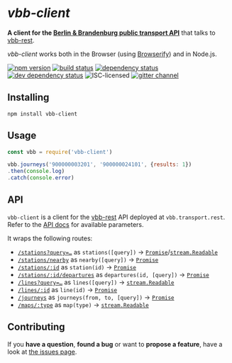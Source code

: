 # *vbb-client*

**A client for the [Berlin & Brandenburg public transport API](https://github.com/derhuerst/vbb-rest)** that talks to [vbb-rest](https://github.com/derhuerst/vbb-rest/blob/master/docs/index.md).

*vbb-client* works both in the Browser (using [Browserify](http://browserify.org/)) and in Node.js.

[![npm version](https://img.shields.io/npm/v/vbb-client.svg)](https://www.npmjs.com/package/vbb-client)
[![build status](https://img.shields.io/travis/derhuerst/vbb-client.svg)](https://travis-ci.org/derhuerst/vbb-client)
[![dependency status](https://img.shields.io/david/derhuerst/vbb-client.svg)](https://david-dm.org/derhuerst/vbb-client)
[![dev dependency status](https://img.shields.io/david/dev/derhuerst/vbb-client.svg)](https://david-dm.org/derhuerst/vbb-client#info=devDependencies)
![ISC-licensed](https://img.shields.io/github/license/derhuerst/vbb-client.svg)
[![gitter channel](https://badges.gitter.im/derhuerst/vbb-rest.svg)](https://gitter.im/derhuerst/vbb-rest)


## Installing

```shell
npm install vbb-client
```


## Usage

```js
const vbb = require('vbb-client')

vbb.journeys('900000003201', '900000024101', {results: 1})
.then(console.log)
.catch(console.error)
```


## API

`vbb-client` is a client for the [vbb-rest](https://github.com/derhuerst/vbb-rest/blob/master/docs/index.md) API deployed at `vbb.transport.rest`. Refer to the [API docs](https://github.com/derhuerst/vbb-rest/blob/master/docs/index.md) for available parameters.

It wraps the following routes:

- [`/stations?query=…`](https://github.com/derhuerst/vbb-rest/blob/master/docs/index.md#get-stationsquery) as `stations([query])` → [`Promise`][promise]/[`stream.Readable`][stream]
- [`/stations/nearby`](https://github.com/derhuerst/vbb-rest/blob/master/docs/index.md#get-stationsnearby) as `nearby([query])` → [`Promise`][promise]
- [`/stations/:id`](https://github.com/derhuerst/vbb-rest/blob/master/docs/index.md#get-stationsid) as `station(id)` → [`Promise`][promise]
- [`/stations/:id/departures`](https://github.com/derhuerst/vbb-rest/blob/master/docs/index.md#get-stationsiddepartures) as `departures(id, [query])` → [`Promise`][promise]
- [`/lines?query=…`](https://github.com/derhuerst/vbb-rest/blob/master/docs/index.md#get-lines) as `lines([query])` → [`stream.Readable`][stream]
- [`/lines/:id`](https://github.com/derhuerst/vbb-rest/blob/master/docs/index.md#get-linesid) as `line(id)` → [`Promise`][promise]
- [`/journeys`](https://github.com/derhuerst/vbb-rest/blob/master/docs/index.md#get-journeys) as `journeys(from, to, [query])` → [`Promise`][promise]
- [`/maps/:type`](https://github.com/derhuerst/vbb-rest/blob/master/docs/index.md#get-mapstype) as `map(type)` → [`stream.Readable`][stream]

[promise]: https://developer.mozilla.org/en-US/docs/Web/JavaScript/Reference/Global_Objects/Promise
[stream]: https://nodejs.org/api/stream.html#stream_class_stream_readable


## Contributing

If you **have a question**, **found a bug** or want to **propose a feature**, have a look at [the issues page](https://github.com/derhuerst/vbb-client/issues).
